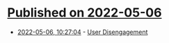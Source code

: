 # [Published on 2022-05-06](index.md)

* [2022-05-06, 10:27:04](https://news.ycombinator.com/item?id=31283524) - [User Disengagement](https://zerodha.tech/blog/user-disengagement/)
